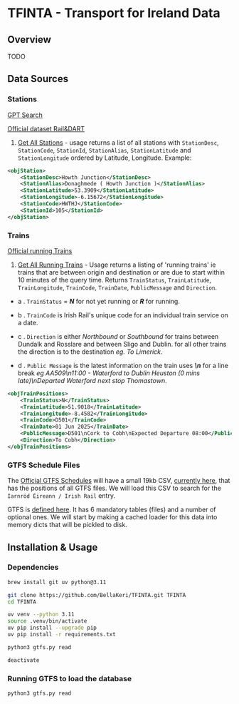 # TFINTA - Transport for Ireland Data

## Overview

TODO

## Data Sources

### Stations

[GPT Search](https://chatgpt.com/share/683abe5a-9e80-800d-b703-f5080a69c970)

[Official dataset Rail&DART](https://api.irishrail.ie/realtime/)

1. [Get All Stations](http://api.irishrail.ie/realtime/realtime.asmx/getAllStationsXML) - usage  returns a list of all stations with `StationDesc`, `StationCode`, `StationId`, `StationAlias`, `StationLatitude` and `StationLongitude` ordered by Latitude, Longitude. Example:

```xml
<objStation>
    <StationDesc>Howth Junction</StationDesc>
    <StationAlias>Donaghmede ( Howth Junction )</StationAlias>
    <StationLatitude>53.3909</StationLatitude>
    <StationLongitude>-6.15672</StationLongitude>
    <StationCode>HWTHJ</StationCode>
    <StationId>105</StationId>
</objStation>
```

### Trains

[Official running Trains](http://api.irishrail.ie/realtime/)

1. [Get All Running Trains](http://api.irishrail.ie/realtime/realtime.asmx/getCurrentTrainsXML) - Usage returns a listing of 'running trains' ie trains that are between origin and destination or are due to start within 10 minutes of the query time. Returns `TrainStatus`, `TrainLatitude`, `TrainLongitude`, `TrainCode`, `TrainDate`, `PublicMessage` and `Direction`.

* a . `TrainStatus` = ***N*** for not yet running or ***R*** for running.

* b . `TrainCode` is Irish Rail's unique code for an individual train service on a date.

* c . `Direction` is either *Northbound* or *Southbound* for trains between Dundalk and Rosslare and between Sligo and Dublin.  for all other trains the direction is to the destination *eg. To Limerick*.

* d . `Public Message` is the latest information on the train uses ***\n*** for a line break *eg AA509\n11:00 - Waterford to Dublin Heuston (0 mins late)\nDeparted Waterford next stop Thomastown*.

```xml
<objTrainPositions>
    <TrainStatus>N</TrainStatus>
    <TrainLatitude>51.9018</TrainLatitude>
    <TrainLongitude>-8.4582</TrainLongitude>
    <TrainCode>D501</TrainCode>
    <TrainDate>01 Jun 2025</TrainDate>
    <PublicMessage>D501\nCork to Cobh\nExpected Departure 08:00</PublicMessage>
    <Direction>To Cobh</Direction>
</objTrainPositions>
```

### GTFS Schedule Files

The [Official GTFS Schedules](https://data.gov.ie/dataset/operator-gtfs-schedule-files)
will have a small 19kb CSV,
[currently here](https://www.transportforireland.ie/transitData/Data/GTFS%20Operator%20Files.csv),
that has the positions of all GTFS files.
We will load this CSV to search for the `Iarnród Éireann / Irish Rail` entry.

GTFS is [defined here](https://gtfs.org/documentation/schedule/reference/).
It has 6 mandatory tables (files) and a number of optional ones.
We will start by making a cached loader for this data into memory dicts
that will be pickled to disk.

## Installation & Usage

### Dependencies

```sh
brew install git uv python@3.11

git clone https://github.com/BellaKeri/TFINTA.git TFINTA
cd TFINTA

uv venv --python 3.11
source .venv/bin/activate
uv pip install --upgrade pip
uv pip install -r requirements.txt

python3 gtfs.py read

deactivate
```

### Running GTFS to load the database

```sh
python3 gtfs.py read
```
